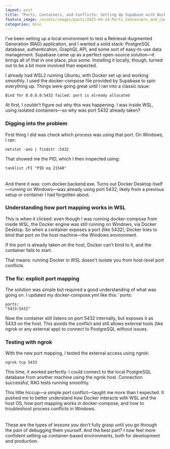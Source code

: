 ```yaml
---
layout: post
title: "Ports, Containers, and Conflicts: Setting Up Supabase with Docker on WSL"
feature_image: /assets/images/posts/2025-04-14-Ports_Containers_and_conflicts/ngrok.png
categories: misc
---
```


I’ve been setting up a local environment to test a Retrieval-Augmented Generation (RAG) application, and I wanted a solid stack: PostgreSQL database, authentication, GraphQL API, and some sort of easy-to-use data management. Supabase came up as a perfect open-source solution—it brings all of that in one place, plus some. Installing it locally, though, turned out to be a bit more involved than expected.

I already had WSL2 running Ubuntu, with Docker set up and working smoothly. I used the docker-compose file provided by Supabase to spin everything up. Things were going great until I ran into a classic issue:

`Bind for 0.0.0.0:5432 failed: port is already allocated`

At first, I couldn’t figure out why this was happening. I was inside WSL, using isolated containers—so why was port 5432 already taken?

### **Digging into the problem**

First thing I did was check which process was using that port. On Windows, I ran:

`netstat -ano | findstr :5432`

That showed me the PID, which I then inspected using:

`tasklist /FI "PID eq 21548"`
<br>
<br>
<br>
And there it was: com.docker.backend.exe. Turns out Docker Desktop itself—running on Windows—was already using port 5432, likely from a previous setup or container I had forgotten about.

### **Understanding how port mapping works in WSL**

This is when it clicked: even though I was running docker-compose from inside WSL, the Docker engine was still running on Windows, via Docker Desktop. So when a container exposes a port (like 5432), Docker tries to bind that port on the host machine—the Windows environment.

If the port is already taken on the host, Docker can’t bind to it, and the container fails to start.

That means: running Docker in WSL doesn't isolate you from host-level port conflicts.

### **The fix: explicit port mapping**

The solution was simple but required a good understanding of what was going on. I updated my docker-compose.yml like this:
`ports:

`ports:`<br>
`"5433:5432"`

Now the container still listens on port 5432 internally, but exposes it as 5433 on the host. This avoids the conflict and still allows external tools (like ngrok or any external app) to connect to PostgreSQL without issues.

### **Testing with ngrok**

With the new port mapping, I tested the external access using ngrok:

`ngrok tcp 5433`

This time, it worked perfectly. I could connect to the local PostgreSQL database from another machine using the ngrok host. Connection successful, RAG tests running smoothly.

This little hiccup—a simple port conflict—taught me more than I expected. It pushed me to better understand how Docker interacts with WSL and the host OS, how port mapping works in docker-compose, and how to troubleshoot process conflicts in Windows.
<br>
<br>
<br>
These are the types of lessons you don’t fully grasp until you go through the pain of debugging them yourself. And the best part? I now feel more confident setting up container-based environments, both for development and production.

